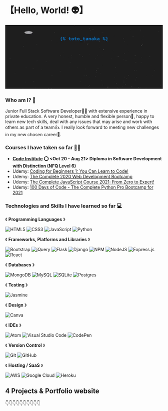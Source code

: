 # 【Hello, World! 👽】
<img src="https://github.com/Toto-Kotaro-Tanaka/Toto-Kotaro-Tanaka/blob/main/profile-toto-tanaka.gif" alt="Toto Tanaka Profile"/>

### Who am I? 🤔
Junior Full Stack Software Developer🧑‍💻 with extensive experience in private education. A very honest, humble and flexible person🙂, happy to learn new tech skills, deal with any issues that may arise and work with others as part of a team👍. I really look forward to meeting new challenges in my new chosen career💪.

### Courses I have taken so far 👨‍🏫
- **[Code Institute](https://codeinstitute.net/) ⭕️ <Oct 20 - Aug 21> Diploma in Software Development with Distinction (NFQ Level 6)**
- Udemy: [Coding for Beginners 1: You Can Learn to Code!](https://www.udemy.com/course/coding-for-beginners-you-can-learn-to-code/)
- Udemy: [The Complete 2020 Web Development Bootcamp](https://www.udemy.com/course/the-complete-web-development-bootcamp/)
- Udemy: [The Complete JavaScript Course 2021: From Zero to Expert!](https://www.udemy.com/course/the-complete-javascript-course/)
- Udemy: [100 Days of Code - The Complete Python Pro Bootcamp for 2021](https://www.udemy.com/course/100-days-of-code/)

### Technologies and Skills I have learned so far 💻
《 **Programming Languages** 》

![HTML5](https://img.shields.io/badge/html5-%23E34F26.svg?style=for-the-badge&logo=html5&logoColor=white)
![CSS3](https://img.shields.io/badge/css3-%231572B6.svg?style=for-the-badge&logo=css3&logoColor=white)
![JavaScript](https://img.shields.io/badge/javascript-%23323330.svg?style=for-the-badge&logo=javascript&logoColor=%23F7DF1E)
![Python](https://img.shields.io/badge/python-3670A0?style=for-the-badge&logo=python&logoColor=ffdd54)

《 **Frameworks, Platforms and Libraries** 》

![Bootstrap](https://img.shields.io/badge/bootstrap-%23563D7C.svg?style=for-the-badge&logo=bootstrap&logoColor=white)
![jQuery](https://img.shields.io/badge/jquery-%230769AD.svg?style=for-the-badge&logo=jquery&logoColor=white)
![Flask](https://img.shields.io/badge/flask-%23000.svg?style=for-the-badge&logo=flask&logoColor=white)
![Django](https://img.shields.io/badge/django-%23092E20.svg?style=for-the-badge&logo=django&logoColor=white)
![NPM](https://img.shields.io/badge/NPM-%23000000.svg?style=for-the-badge&logo=npm&logoColor=white)
![NodeJS](https://img.shields.io/badge/node.js-6DA55F?style=for-the-badge&logo=node.js&logoColor=white)
![Express.js](https://img.shields.io/badge/express.js-%23404d59.svg?style=for-the-badge&logo=express&logoColor=%2361DAFB)
![React](https://img.shields.io/badge/react-%2320232a.svg?style=for-the-badge&logo=react&logoColor=%2361DAFB)

《 **Databases** 》

![MongoDB](https://img.shields.io/badge/MongoDB-%234ea94b.svg?style=for-the-badge&logo=mongodb&logoColor=white)
![MySQL](https://img.shields.io/badge/mysql-%2300f.svg?style=for-the-badge&logo=mysql&logoColor=white)
![SQLite](https://img.shields.io/badge/sqlite-%2307405e.svg?style=for-the-badge&logo=sqlite&logoColor=white)
![Postgres](https://img.shields.io/badge/postgres-%23316192.svg?style=for-the-badge&logo=postgresql&logoColor=white)

《 **Testing** 》

![Jasmine](https://img.shields.io/badge/-Jasmine-%238A4182?style=for-the-badge&logo=Jasmine&logoColor=white)

《 **Design** 》

![Canva](https://img.shields.io/badge/Canva-%2300C4CC.svg?style=for-the-badge&logo=Canva&logoColor=white)

《 **IDEs** 》

![Atom](https://img.shields.io/badge/Atom-%2366595C.svg?style=for-the-badge&logo=atom&logoColor=white)
![Visual Studio Code](https://img.shields.io/badge/Visual%20Studio%20Code-0078d7.svg?style=for-the-badge&logo=visual-studio-code&logoColor=white)
![CodePen](https://img.shields.io/badge/CodePen-white?style=for-the-badge&logo=codepen&logoColor=black)

《 **Version Control** 》

![Git](https://img.shields.io/badge/git-%23F05033.svg?style=for-the-badge&logo=git&logoColor=white)
![GitHub](https://img.shields.io/badge/github-%23121011.svg?style=for-the-badge&logo=github&logoColor=white)

《 **Hosting / SaaS** 》

![AWS](https://img.shields.io/badge/AWS-%23FF9900.svg?style=for-the-badge&logo=amazon-aws&logoColor=white)
![Google Cloud](https://img.shields.io/badge/GoogleCloud-%234285F4.svg?style=for-the-badge&logo=google-cloud&logoColor=white)
![Heroku](https://img.shields.io/badge/heroku-%23430098.svg?style=for-the-badge&logo=heroku&logoColor=white)

## 4 Projects & Portfolio website
👇👇👇👇👇👇👇👇👇👇
